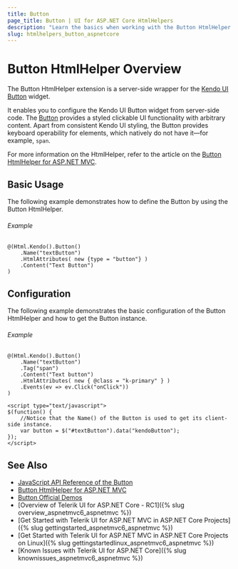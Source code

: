 ```yaml
---
title: Button
page_title: Button | UI for ASP.NET Core HtmlHelpers
description: "Learn the basics when working with the Button HtmlHelper for ASP.NET Core (MVC 6 or ASP.NET Core MVC)."
slug: htmlhelpers_button_aspnetcore
---
```


# Button HtmlHelper Overview

The Button HtmlHelper extension is a server-side wrapper for the [Kendo UI Button](http://demos.telerik.com/kendo-ui/button/index) widget.

It enables you to configure the Kendo UI Button widget from server-side code. The [Button](http://docs.telerik.com/kendo-ui/controls/navigation/button/overview) provides a styled clickable UI functionality with arbitrary content. Apart from consistent Kendo UI styling, the Button provides keyboard operability for elements, which natively do not have it&mdash;for example, `span`.

For more information on the HtmlHelper, refer to the article on the [Button HtmlHelper for ASP.NET MVC](http://docs.telerik.com/aspnet-mvc/helpers/upload/overview).

## Basic Usage

The following example demonstrates how to define the Button by using the Button HtmlHelper.

###### Example

```
@(Html.Kendo().Button()
    .Name("textButton")
    .HtmlAttributes( new {type = "button"} )
    .Content("Text Button")
)
```


## Configuration

The following example demonstrates the basic configuration of the Button HtmlHelper and how to get the Button instance.

###### Example

```
@(Html.Kendo().Button()
    .Name("textButton")
    .Tag("span")
    .Content("Text button")
    .HtmlAttributes( new { @class = "k-primary" } )
    .Events(ev => ev.Click("onClick"))
)

<script type="text/javascript">
$(function() {
    //Notice that the Name() of the Button is used to get its client-side instance.
    var button = $("#textButton").data("kendoButton");
});
</script>
```

## See Also

* [JavaScript API Reference of the Button](http://docs.telerik.com/kendo-ui/api/javascript/ui/button)
* [Button HtmlHelper for ASP.NET MVC](http://docs.telerik.com/aspnet-mvc/helpers/button/overview)
* [Button Official Demos](http://demos.telerik.com/aspnet-core/button/index)
* [Overview of Telerik UI for ASP.NET Core - RC1]({% slug overview_aspnetmvc6_aspnetmvc %})
* [Get Started with Telerik UI for ASP.NET MVC in ASP.NET Core Projects]({% slug gettingstarted_aspnetmvc6_aspnetmvc %})
* [Get Started with Telerik UI for ASP.NET MVC in ASP.NET Core Projects on Linux]({% slug gettingstartedlinux_aspnetmvc6_aspnetmvc %})
* [Known Issues with Telerik UI for ASP.NET Core]({% slug knownissues_aspnetmvc6_aspnetmvc %})
